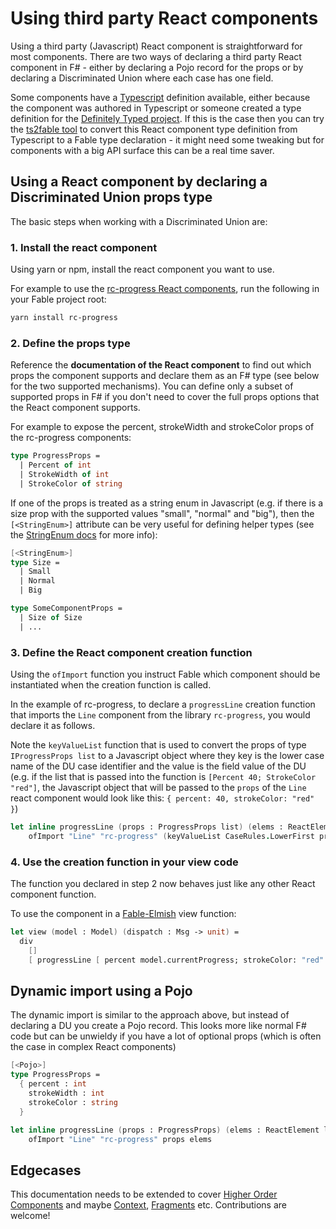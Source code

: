 # Using third party React components

Using a third party (Javascript) React component is straightforward for most components. There are two ways of declaring a third party React component in F# - either by declaring a Pojo record for the props or by declaring a Discriminated Union where each case has one field.

Some components have a [Typescript](https://www.typescriptlang.org/) definition available, either because the component was authored in Typescript or someone created a type definition for the [Definitely Typed project](https://definitelytyped.org/). If this is the case then you can try the [ts2fable tool](https://github.com/fable-compiler/ts2fable) to convert this React component type definition from Typescript to a Fable type declaration - it might need some tweaking but for components with a big API surface this can be a real time saver.

## Using a React component by declaring a Discriminated Union props type

The basic steps when working with a Discriminated Union are:

### 1. Install the react component

Using yarn or npm, install the react component you want to use.

For example to use the [rc-progress React components](https://github.com/react-component/progress), run the following in your Fable project root:

```bash
yarn install rc-progress
```

### 2. Define the props type

Reference the **documentation of the React component** to find out which props the component supports and declare them as an F# type (see below for the two supported mechanisms). You can define only a subset of supported props in F# if you don't need to cover the full props options that the React component supports.

For example to expose the percent, strokeWidth and strokeColor props of the rc-progress components:

```fsharp
type ProgressProps =
  | Percent of int
  | StrokeWidth of int
  | StrokeColor of string
```

If one of the props is treated as a string enum in Javascript (e.g. if there is a size prop with the supported values "small", "normal" and "big"), then the `[<StringEnum>]` attribute can be very useful for defining helper types (see the [StringEnum docs](http://fable.io/docs/interacting.html#stringenum-attribute) for more info):

```fsharp
[<StringEnum>]
type Size =
  | Small
  | Normal
  | Big

type SomeComponentProps =
  | Size of Size
  | ...
```

### 3. Define the React component creation function

Using the `ofImport` function you instruct Fable which component should be instantiated when the creation function is called.

In the example of rc-progress, to declare a `progressLine` creation function that imports the `Line` component from the library `rc-progress`, you would declare it as follows.

Note the `keyValueList` function that is used to convert the props of type `IProgressProps list` to a Javascript object where they key is the lower case name of the DU case identifier and the value is the field value of the DU (e.g. if the list that is passed into the function is `[Percent 40; StrokeColor "red"]`, the Javascript object that will be passed to the `props` of the `Line` react component would look like this: `{ percent: 40, strokeColor: "red" }`)

```fsharp
let inline progressLine (props : ProgressProps list) (elems : ReactElement list) : ReactElement =
    ofImport "Line" "rc-progress" (keyValueList CaseRules.LowerFirst props) elems
```

### 4. Use the creation function in your view code

The function you declared in step 2 now behaves just like any other React component function.

To use the component in a [Fable-Elmish](https://fable-elmish.github.io/elmish/) view function:

```fsharp
let view (model : Model) (dispatch : Msg -> unit) =
  div
    []
    [ progressLine [ percent model.currentProgress; strokeColor: "red" ] [] ]
```

## Dynamic import using a Pojo

The dynamic import is similar to the approach above, but instead of declaring a DU you create a Pojo record. This looks more like normal F# code but can be unwieldy if you have a lot of optional props (which is often the case in complex React components)

```fsharp
[<Pojo>]
type ProgressProps =
  { percent : int
    strokeWidth : int
    strokeColor : string
  }

let inline progressLine (props : ProgressProps) (elems : ReactElement list) : ReactElement =
    ofImport "Line" "rc-progress" props elems
```

## Edgecases

This documentation needs to be extended to cover [Higher Order Components](https://reactjs.org/docs/higher-order-components.html) and maybe [Context](https://reactjs.org/docs/context.html), [Fragments](https://reactjs.org/docs/fragments.html) etc. Contributions are welcome!

